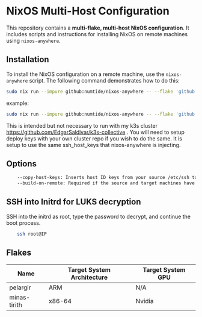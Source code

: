 # NixOS Multi-Host Configuration

This repository contains a **multi-flake, multi-host NixOS configuration**. It includes scripts and instructions for installing NixOS on remote machines using `nixos-anywhere`.

## Installation

To install the NixOS configuration on a remote machine, use the `nixos-anywhere` script. The following command demonstrates how to do this:

```sh
sudo nix run --impure github:numtide/nixos-anywhere -- --flake 'github:EdgarSaldivar/nixos-config#flake'  root@IP --build-on-remote --copy-host-keys --disk-encryption-keys /tmp/secret.txt ~/path/to/secret.txt
```
example:
```sh
sudo nix run --impure github:numtide/nixos-anywhere -- --flake 'github:EdgarSaldivar/nixos-config#pelargir'  root@192.168.1.121 --build-on-remote --copy-host-keys --disk-encryption-keys /tmp/secret.txt ~/Development/secrets/secret.txt
```

This is intended but not necessary to run with my k3s cluster https://github.com/EdgarSaldivar/k3s-collective . You will need to setup deploy keys with your own cluster repo if you wish to do the same. It is setup to use the same ssh_host_keys that nixos-anywhere is injecting.

## Options

```sh
    --copy-host-keys: Inserts host ID keys from your source /etc/ssh to the target. Using --disk-encryption-keys might also work but will require more arguements.
    --build-on-remote: Required if the source and target machines have different architectures (e.g., x86-linux vs. darwin).
```

## SSH into Initrd for LUKS decryption

SSH into the initrd as root, type the password to decrypt, and continue the boot process.
```sh
    ssh root@IP
```

## Flakes

| **Name**       | **Target System Architecture** | **Target System GPU** |
|----------------|--------------------------------|-----------------------|
| pelargir       | ARM                            | N/A                   |
| minas-tirith   | x86-64                         | Nvidia                |